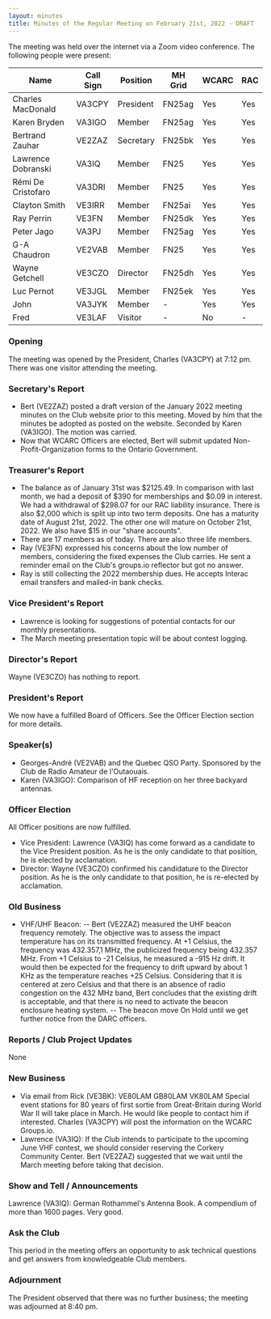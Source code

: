 ```yaml
---
layout: minutes
title: Minutes of the Regular Meeting on February 21st, 2022 - DRAFT
---
```

The meeting was held over the internet via a Zoom video conference.
The following people were present:

| Name                   | Call Sign  | Position         | MH Grid | WCARC | RAC |
|------------------------|------------|------------------|---------|-------|-----|
| Charles MacDonald      | VA3CPY     | President        | FN25ag  | Yes   | Yes |
| Karen Bryden           | VA3IGO     | Member           | FN25ag  | Yes   | Yes |
| Bertrand Zauhar        | VE2ZAZ     | Secretary        | FN25bk  | Yes   | Yes |
| Lawrence Dobranski     | VA3IQ      | Member           | FN25    | Yes   | Yes |
| Rémi De Cristofaro     | VA3DRI     | Member           | FN25    | Yes   | Yes |    
| Clayton Smith          | VE3IRR     | Member           | FN25ai  | Yes   | Yes |
| Ray Perrin             | VE3FN      | Member           | FN25dk  | Yes   | Yes |
| Peter Jago             | VA3PJ      | Member           | FN25ag  | Yes   | Yes |
| G-A Chaudron           | VE2VAB     | Member           | FN25    | Yes   | Yes |
| Wayne Getchell         | VE3CZO     | Director         | FN25dh  | Yes   | Yes |
| Luc Pernot             | VE3JGL     | Member           | FN25ek  | Yes   | Yes |
| John                   | VA3JYK     | Member           |   -     | Yes   | Yes |          
| Fred                   | VE3LAF     | Visitor          |   -     | No    |  -  |      


### Opening
The meeting was opened by the President, Charles (VA3CPY) at 7:12 pm.
There was one visitor attending the meeting.

### Secretary's Report
- Bert (VE2ZAZ) posted a draft version of the January 2022 meeting minutes on the Club website prior to this meeting. Moved by him that the minutes be adopted as posted on the website. Seconded by Karen (VA3IGO). The motion was carried.
- Now that WCARC Officers are elected, Bert will submit updated Non-Profit-Organization forms to the Ontario Government.

### Treasurer's Report
- The balance as of January 31st was $2125.49. In comparison with last month, we had a deposit of $390 for memberships and $0.09 in interest.  We had a withdrawal of $298.07 for our RAC liability insurance. There is also $2,000 which is split up into two term deposits. One has a maturity date of August 21st, 2022. The other one will mature on October 21st, 2022. We also have $15 in our "share accounts".
- There are 17 members as of today. There are also three life members.
- Ray (VE3FN) expressed his concerns about the low number of members, considering the fixed expenses the Club carries. He sent a reminder email on the Club's groups.io reflector but got no answer.
- Ray is still collecting the 2022 membership dues. He accepts Interac email transfers and mailed-in bank checks.

### Vice President's Report
- Lawrence is looking for suggestions of potential contacts for our monthly presentations.
- The March meeting presentation topic will be about contest logging.

### Director's Report
Wayne (VE3CZO) has nothing to report.

### President's Report
We now have a fulfilled Board of Officers. See the Officer Election section for more details.

### Speaker(s)
- Georges-André (VE2VAB) and the Quebec QSO Party. Sponsored by the Club de Radio Amateur de l'Outaouais.
- Karen (VA3IGO): Comparison of HF reception on her three backyard antennas.

### Officer Election
All Officer positions are now fulfilled.
- Vice President: Lawrence (VA3IQ) has come forward as a candidate to the Vice President position. As he is the only candidate to that position, he is elected by acclamation.
- Director: Wayne (VE3CZO) confirmed his candidature to the Director position. As he is the only candidate to that position, he is re-elected by acclamation.

### Old Business
- VHF/UHF Beacon:
-- Bert (VE2ZAZ) measured the UHF beacon frequency remotely. The objective was to assess the impact temperature has on its transmitted frequency. At +1 Celsius, the frequency was 432.357,1 MHz, the publicized frequency being 432.357 MHz. From +1 Celsius to -21 Celsius, he measured a -915 Hz drift. It would then be expected for the frequency to drift upward by about 1 KHz as the temperature reaches +25 Celsius. Considering that it is centered at zero Celsius and that there is an absence of radio congestion on the 432 MHz band, Bert concludes that the existing drift is acceptable, and that there is no need to activate the beacon enclosure heating system.
-- The beacon move On Hold until we get further notice from the DARC officers.

### Reports / Club Project Updates
None

### New Business
- Via email from Rick (VE3BK): VE80LAM GB80LAM VK80LAM Special event stations for 80 years of first sortie from Great-Britain during World War II will take place in March. He would like people to contact him if interested. Charles (VA3CPY) will post the information on the WCARC Groups.io.
- Lawrence (VA3IQ): If the Club intends to participate to the upcoming June VHF contest, we should consider reserving the Corkery Community Center. Bert (VE2ZAZ) suggested that we wait until the March meeting before taking that decision.

### Show and Tell / Announcements
Lawrence (VA3IQ): German Rothammel's Antenna Book. A compendium of more than 1600 pages. Very good.

### Ask the Club
This period in the meeting offers an opportunity to ask technical questions and get answers from knowledgeable Club members.

### Adjournment
The President observed that there was no further business; the meeting was adjourned at 8:40 pm.

